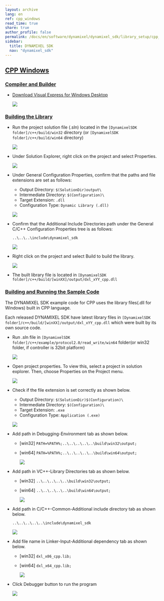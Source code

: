 ```yaml
---
layout: archive
lang: en
ref: cpp_windows
read_time: true
share: true
author_profile: false
permalink: /docs/en/software/dynamixel/dynamixel_sdk/library_setup/cpp_windows/
sidebar:
  title: DYNAMIXEL SDK
  nav: "dynamixel_sdk"
---
```


<style>body {counter-reset: h1 4 !important;}</style>
<div style="counter-reset: h2 3"></div>

<!--[dummy Header 1]>
  <h1 id="library-setup"><a href="#library-setup">Library Setup</a></h1>
<![end dummy Header 1]-->

## [CPP Windows](#cpp-windows)

### [Compiler and Builder](#compiler-and-builder)

* [Download Visual Express for Windows Desktop](https://www.visualstudio.com/en-us/products/visual-studio-express-vs.aspx)

  ![](/assets/images/sw/sdk/dynamixel_sdk/library_setup/cpp/vs.png)

### [Building the Library](#building-the-library)

* Run the project solution file (.sln) located in the `[DynamixelSDK folder]/c++/build/win32` directory (or `[DynamixelSDK folder]/c++/build/win64` directory)

  ![](/assets/images/sw/sdk/dynamixel_sdk/library_setup/cpp/windows/library_file/1.png)

* Under Solution Explorer, right click on the project and select Properties.

  ![](/assets/images/sw/sdk/dynamixel_sdk/library_setup/cpp/windows/library_file/2.png)

* Under General Configuration Properties, confirm that the paths and file extensions are set as follows:

  * Output Directory: `$(SolutionDir)output\`
  * Intermediate Directory: `$(Configuration)\`
  * Target Extension: `.dll`
  * Configuration Type: `Dynamic Library (.dll)`

  ![](/assets/images/sw/sdk/dynamixel_sdk/library_setup/cpp/windows/library_file/3.png)

* Confirm that the Additional Include Directories path under the General C/C++ Configuration Properties tree is as follows:

  `..\..\..\include\dynamixel_sdk`

  ![](/assets/images/sw/sdk/dynamixel_sdk/library_setup/cpp/windows/library_file/4.png)

* Right click on the project and select Build to build the library.

  ![](/assets/images/sw/sdk/dynamixel_sdk/library_setup/cpp/windows/library_file/5.png)

* The built library file is located in `[DynamixelSDK folder]/c++/build/[winXX]/output/dxl_xYY_cpp.dll`


### [Building and Running the Sample Code](#building-and-running-the-sample-code)

The DYNAMIXEL SDK example code for CPP uses the library files(.dll for Windows) built in CPP language.

Each released DYNAMIXEL SDK have latest library files in `[DynamixelSDK folder]/c++/build/[winXX]/output/dxl_xYY_cpp.dll` which were built by its own source code.

* Run .sln file in `[DynamixelSDK folder]/c++/example/protocol2.0/read_write/win64` folder(or win32 folder, if controller is 32bit platform)

  ![](/assets/images/sw/sdk/dynamixel_sdk/library_setup/cpp/windows/sample_code/1.png)

* Open project properties. To view this, select a project in solution explorer. Then, choose Properties on the Project menu.

  ![](/assets/images/sw/sdk/dynamixel_sdk/library_setup/cpp/windows/sample_code/2.png)

* Check if the file extension is set correctly as shown below.

  * Output Directory: `$(SolutionDir)$(Configuration)\`
  * Intermediate Directory: `$(Configuration)\`
  * Target Extension: `.exe`
  * Configuration Type: `Application (.exe)`

  ![](/assets/images/sw/sdk/dynamixel_sdk/library_setup/cpp/windows/sample_code/3.png)

* Add path in Debugging-Environment tab as shown below.

  - [win32] `PATH=%PATH%;..\..\..\..\..\build\win32\output;`
  - [win64] `PATH=%PATH%;..\..\..\..\..\build\win64\output;`

    ![](/assets/images/sw/sdk/dynamixel_sdk/library_setup/cpp/windows/sample_code/4.png)

* Add path in VC++-Library Directories tab as shown below.

  - [win32] `..\..\..\..\..\build\win32\output;`
  - [win64] `..\..\..\..\..\build\win64\output;`

    ![](/assets/images/sw/sdk/dynamixel_sdk/library_setup/cpp/windows/sample_code/5.png)

* Add path in C/C++-Common-Additional include directory tab as shown below.

  `..\..\..\..\..\include\dynamixel_sdk`

  ![](/assets/images/sw/sdk/dynamixel_sdk/library_setup/cpp/windows/sample_code/6.png)

* Add file name in Linker-Input-Additional dependency tab as shown below.

  - [win32] `dxl_x86_cpp.lib;`
  - [win64] `dxl_x64_cpp.lib;`

    ![](/assets/images/sw/sdk/dynamixel_sdk/library_setup/cpp/windows/sample_code/7.png)

* Click Debugger button to run the program

  ![](/assets/images/sw/sdk/dynamixel_sdk/library_setup/cpp/windows/sample_code/8.png)
